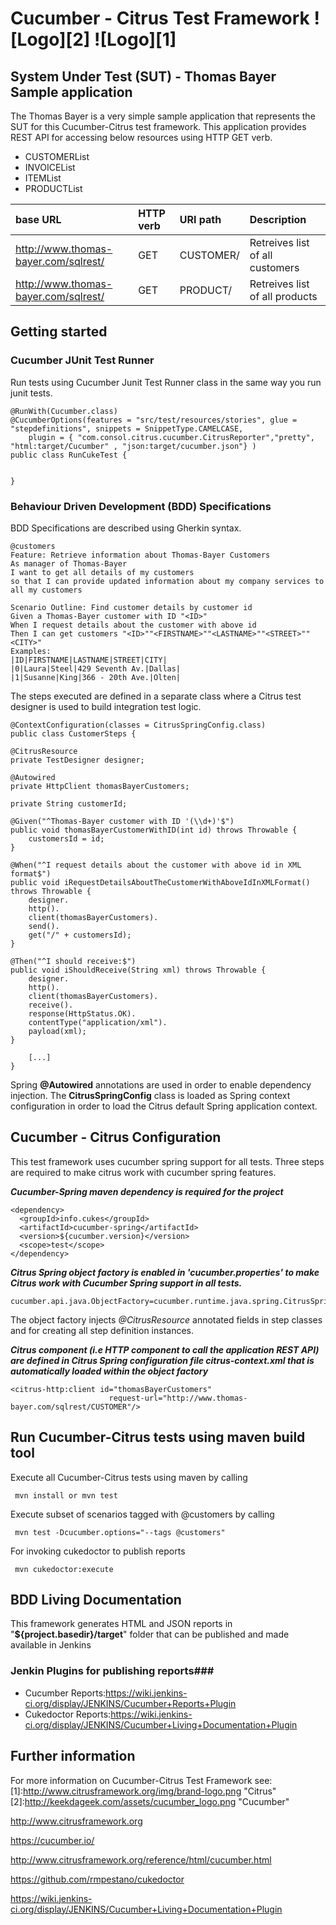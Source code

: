 
# Cucumber - Citrus Test Framework ![Logo][2] ![Logo][1] #



## System Under Test (SUT) - Thomas Bayer Sample application ##

The Thomas Bayer is a very simple sample application that represents the SUT for this Cucumber-Citrus test framework. This application provides REST API for accessing below resources using HTTP GET verb.

* CUSTOMERList
* INVOICEList
* ITEMList
* PRODUCTList

|base URL| HTTP verb|URI path| Description|
|:-------|:---------|:-------|:-----------|
|http://www.thomas-bayer.com/sqlrest/|GET|CUSTOMER/|Retreives list of all customers|
|http://www.thomas-bayer.com/sqlrest/|GET|PRODUCT/|Retreives list of all products|

## Getting started ##


### Cucumber JUnit Test Runner ###

Run tests using Cucumber Junit Test Runner class in the same way you run junit tests.


    @RunWith(Cucumber.class)
    @CucumberOptions(features = "src/test/resources/stories", glue = "stepdefinitions", snippets = SnippetType.CAMELCASE,
        plugin = { "com.consol.citrus.cucumber.CitrusReporter","pretty", "html:target/Cucumber" , "json:target/cucumber.json"} )
    public class RunCukeTest {
	
		
    }

### Behaviour Driven Development (BDD) Specifications ###

BDD Specifications are described using Gherkin syntax.

    @customers
    Feature: Retrieve information about Thomas-Bayer Customers 
    As manager of Thomas-Bayer
    I want to get all details of my customers
    so that I can provide updated information about my company services to all my customers

    Scenario Outline: Find customer details by customer id 
    Given a Thomas-Bayer customer with ID "<ID>"
    When I request details about the customer with above id 
    Then I can get customers "<ID>""<FIRSTNAME>""<LASTNAME>""<STREET>""<CITY>" 
    Examples: 
    |ID|FIRSTNAME|LASTNAME|STREET|CITY|
    |0|Laura|Steel|429 Seventh Av.|Dallas|
    |1|Susanne|King|366 - 20th Ave.|Olten|
		

        
The steps executed are defined in a separate class where a Citrus test designer is used to build integration test logic.

    @ContextConfiguration(classes = CitrusSpringConfig.class)
    public class CustomerSteps {
    
    @CitrusResource
	private TestDesigner designer;

	@Autowired
	private HttpClient thomasBayerCustomers;
	
	private String customerId;
    
    @Given("^Thomas-Bayer customer with ID '(\\d+)'$")
	public void thomasBayerCustomerWithID(int id) throws Throwable {
		customersId = id;
	}

	@When("^I request details about the customer with above id in XML format$")
	public void iRequestDetailsAboutTheCustomerWithAboveIdInXMLFormat() throws Throwable {
		designer.
		http().
		client(thomasBayerCustomers).
		send().
		get("/" + customersId);
	}

	@Then("^I should receive:$")
	public void iShouldReceive(String xml) throws Throwable {
		designer.
		http().
		client(thomasBayerCustomers).
		receive().
		response(HttpStatus.OK).
		contentType("application/xml").
		payload(xml);
	}
       
        [...]
    }    
    
Spring **@Autowired** annotations are used in order to enable dependency injection. The **CitrusSpringConfig**
class is loaded as Spring context configuration in order to load the Citrus default Spring application context.   

## Cucumber - Citrus Configuration ##

This test framework uses cucumber spring support for all tests. Three steps are required to make citrus work with cucumber spring features.

***Cucumber-Spring maven dependency is required for the project***
 
    <dependency>
      <groupId>info.cukes</groupId>
      <artifactId>cucumber-spring</artifactId>
      <version>${cucumber.version}</version>
      <scope>test</scope>
    </dependency>
     
***Citrus Spring object factory is enabled in 'cucumber.properties' to make Citrus work with Cucumber Spring support in all tests.***

    
    cucumber.api.java.ObjectFactory=cucumber.runtime.java.spring.CitrusSpringObjectFactory
    
The object factory injects *@CitrusResource* annotated fields in step classes and for creating all step definition instances.

***Citrus component (i.e HTTP component to call the application REST API) are defined in Citrus Spring configuration file citrus-context.xml that is automatically loaded within the object factory***

    <citrus-http:client id="thomasBayerCustomers"
                          request-url="http://www.thomas-bayer.com/sqlrest/CUSTOMER"/>


## Run Cucumber-Citrus tests using maven build tool ##
    

Execute all Cucumber-Citrus tests using maven by calling

     mvn install or mvn test

Execute subset of scenarios tagged with @customers by calling

     mvn test -Dcucumber.options="--tags @customers"

For invoking cukedoctor to publish reports

     mvn cukedoctor:execute

## BDD Living Documentation ##
This framework generates HTML and JSON reports in "**${project.basedir}/target**" folder that can be published and made available in Jenkins

### Jenkin Plugins for publishing reports###
* Cucumber Reports:https://wiki.jenkins-ci.org/display/JENKINS/Cucumber+Reports+Plugin
* Cukedoctor Reports:https://wiki.jenkins-ci.org/display/JENKINS/Cucumber+Living+Documentation+Plugin


Further information
-------------------
For more information on Cucumber-Citrus Test Framework see:
[1]:http://www.citrusframework.org/img/brand-logo.png "Citrus"
[2]:http://keekdageek.com/assets/cucumber_logo.png "Cucumber"

http://www.citrusframework.org

https://cucumber.io/

http://www.citrusframework.org/reference/html/cucumber.html

https://github.com/rmpestano/cukedoctor

https://wiki.jenkins-ci.org/display/JENKINS/Cucumber+Living+Documentation+Plugin